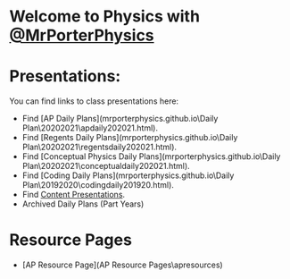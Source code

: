 # Welcome to Physics with [@MrPorterPhysics](https://twitter.com/MrPorterPhysics)

# Presentations:

You can find links to class presentations here:
  - Find [AP Daily Plans](mrporterphysics.github.io\Daily Plan\20202021\apdaily202021.html).
  - Find [Regents Daily Plans](mrporterphysics.github.io\Daily Plan\20202021\regentsdaily202021.html).
  - Find [Conceptual Physics Daily Plans](mrporterphysics.github.io\Daily Plan\20202021\conceptualdaily202021.html).
  - Find [Coding Daily Plans](mrporterphysics.github.io\Daily Plan\20192020\codingdaily201920.html).
  - Find [Content Presentations](presindex).
  - Archived Daily Plans (Part Years)

# Resource Pages
  - [AP Resource Page](AP Resource Pages\apresources)
